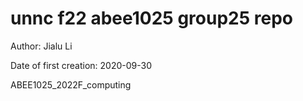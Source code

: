 # unnc f22 abee1025 group25 repo
Author: Jialu Li

Date of first creation: 2020-09-30

ABEE1025_2022F_computing
